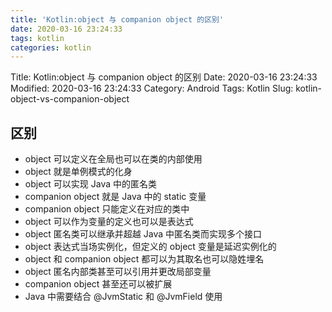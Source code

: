 ```yaml
---
title: 'Kotlin:object 与 companion object 的区别'
date: 2020-03-16 23:24:33
tags: kotlin
categories: kotlin
---
```

Title: Kotlin:object 与 companion object 的区别
Date: 2020-03-16 23:24:33
Modified: 2020-03-16 23:24:33
Category: Android
Tags: Kotlin
Slug: kotlin-object-vs-companion-object

## 区别

- object 可以定义在全局也可以在类的内部使用
- object 就是单例模式的化身
- object 可以实现 Java 中的匿名类
- companion object 就是 Java 中的 static 变量
- companion object 只能定义在对应的类中
- object 可以作为变量的定义也可以是表达式
- object 匿名类可以继承并超越 Java 中匿名类而实现多个接口
- object 表达式当场实例化，但定义的 object 变量是延迟实例化的
- object 和 companion object 都可以为其取名也可以隐姓埋名
- object 匿名内部类甚至可以引用并更改局部变量
- companion object 甚至还可以被扩展
- Java 中需要结合 @JvmStatic 和 @JvmField 使用

